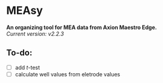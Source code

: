 # MEAsy
**An organizing tool for MEA data from Axion Maestro Edge.**    
*Current version: v2.2.3*

## To-do:

- [ ] add *t*-test
- [ ] calculate well values from eletrode values
